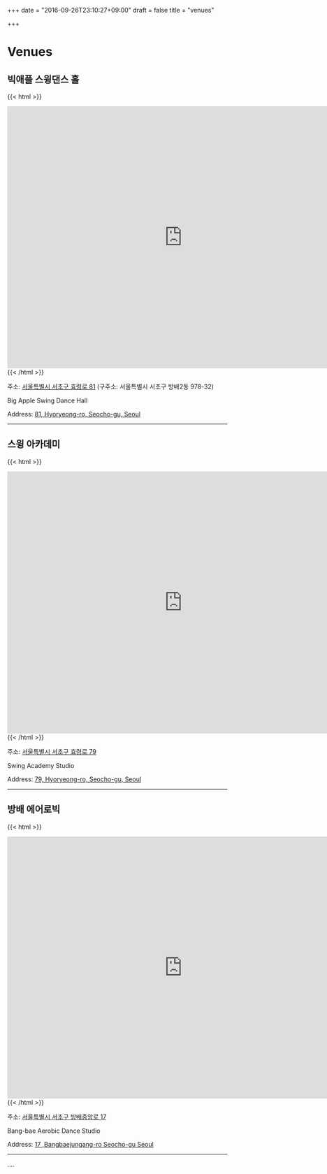 +++
date = "2016-09-26T23:10:27+09:00"
draft = false
title = "venues"

+++

# Venues

## 빅애플 스윙댄스 홀

{{< html >}}
<iframe src="https://www.google.com/maps/embed?pb=!1m14!1m8!1m3!1d12664.690933611391!2d126.993079!3d37.48025!3m2!1i1024!2i768!4f13.1!3m3!1m2!1s0x0%3A0xf0f8b5c010a0ccb2!2z67mFIOyVoO2UjOu5oCggQmlnIEFwcGxlIEJhcik!5e0!3m2!1sko!2skr!4v1474902897751" width="800" height="600" frameborder="0" style="border:0" allowfullscreen></iframe>
{{< /html >}}

주소: [서울특별시 서초구 효령로 81](https://goo.gl/maps/mVKFdfnLXew)
(구주소: 서울특별시 서초구 방배2동 978-32)

Big Apple Swing Dance Hall

Address: [81, Hyoryeong-ro, Seocho-gu, Seoul](https://goo.gl/maps/mVKFdfnLXew)

------

## 스윙 아카데미

{{< html >}}
<iframe src="https://www.google.com/maps/embed?pb=!1m18!1m12!1m3!1d12664.708627679476!2d126.98417838134847!3d37.480145603540855!2m3!1f0!2f0!3f0!3m2!1i1024!2i768!4f13.1!3m3!1m2!1s0x357ca1ab756b6d8d%3A0x87960075b4d41cb0!2z7ISc7Jq47Yq567OE7IucIOyEnOy0iOq1rCDtmqjroLnroZwgNzk!5e0!3m2!1sko!2skr!4v1474903280164" width="800" height="600" frameborder="0" style="border:0" allowfullscreen></iframe>
{{< /html >}}

주소: [서울특별시 서초구 효령로 79](https://goo.gl/maps/KpQeiALPRBn)

Swing Academy Studio

Address: [79, Hyoryeong-ro, Seocho-gu, Seoul](https://goo.gl/maps/KpQeiALPRBn)

------

## 방배 에어로빅

{{< html >}}
<iframe src="https://www.google.com/maps/embed?pb=!1m18!1m12!1m3!1d1583.0690537975715!2d126.99206687986286!3d37.48106717189942!2m3!1f0!2f0!3f0!3m2!1i1024!2i768!4f13.1!3m3!1m2!1s0x357ca1abecd086a5%3A0x7895aed66c0d93b8!2z7ISc7Jq47Yq567OE7IucIOyEnOy0iOq1rCDrsKnrsLDspJHslZnroZwgMTc!5e0!3m2!1sko!2skr!4v1474903399222" width="800" height="600" frameborder="0" style="border:0" allowfullscreen></iframe>
{{< /html >}}

주소: [서울특별시 서초구 방배중앙로 17](https://goo.gl/maps/Xys2818v2aC2)

Bang-bae Aerobic Dance Studio

Address: [17  ,Bangbaejungang-ro   Seocho-gu  Seoul](https://goo.gl/maps/Xys2818v2aC2)

------

....